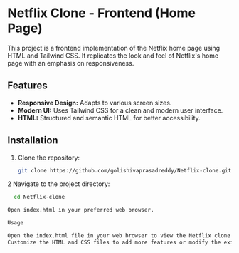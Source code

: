 # Netflix Clone - Frontend (Home Page)

This project is a frontend implementation of the Netflix home page using HTML and Tailwind CSS. It replicates the look and feel of Netflix's home page with an emphasis on responsiveness.

## Features

- **Responsive Design:** Adapts to various screen sizes.
- **Modern UI:** Uses Tailwind CSS for a clean and modern user interface.
- **HTML:** Structured and semantic HTML for better accessibility.

## Installation

1. Clone the repository:
   ```bash
   git clone https://github.com/golishivaprasadreddy/Netflix-clone.git.
   
 2 Navigate to the project directory:
```bash
  cd Netflix-clone

Open index.html in your preferred web browser.

Usage

Open the index.html file in your web browser to view the Netflix clone home page.
Customize the HTML and CSS files to add more features or modify the existing design.

